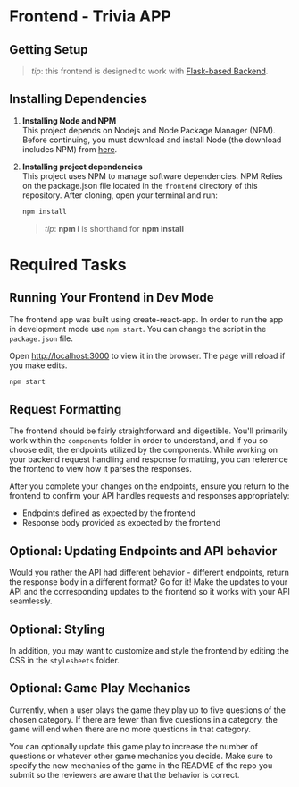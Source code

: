 # Frontend - Trivia APP

## Getting Setup

> _tip_: this frontend is designed to work with [Flask-based Backend](../backend).

## Installing Dependencies

1. **Installing Node and NPM**<br>
This project depends on Nodejs and Node Package Manager (NPM). Before continuing, you must download and install Node (the download includes NPM) from [here](https://nodejs.org/en/download/).

2. **Installing project dependencies**<br>
This project uses NPM to manage software dependencies. NPM Relies on the package.json file located in the `frontend` directory of this repository. After cloning, open your terminal and run:
    ```bash
    npm install
    ```
    >_tip_: **npm i** is shorthand for **npm install**

# Required Tasks

## Running Your Frontend in Dev Mode

The frontend app was built using create-react-app. In order to run the app in development mode use ```npm start```. You can change the script in the ```package.json``` file.

Open [http://localhost:3000](http://localhost:3000) to view it in the browser. The page will reload if you make edits.

```bash
npm start
```

## Request Formatting

The frontend should be fairly straightforward and digestible. You'll primarily work within the ```components``` folder in order to understand, and if you so choose edit, the endpoints utilized by the components. While working on your backend request handling and response formatting, you can reference the frontend to view how it parses the responses.

After you complete your changes on the endpoints, ensure you return to the frontend to confirm your API handles requests and responses appropriately:

- Endpoints defined as expected by the frontend
- Response body provided as expected by the frontend

## Optional: Updating Endpoints and API behavior

Would you rather the API had different behavior - different endpoints, return the response body in a different format? Go for it! Make the updates to your API and the corresponding updates to the frontend so it works with your API seamlessly.

## Optional: Styling

In addition, you may want to customize and style the frontend by editing the CSS in the ```stylesheets``` folder.

## Optional: Game Play Mechanics

Currently, when a user plays the game they play up to five questions of the chosen category. If there are fewer than five questions in a category, the game will end when there are no more questions in that category.

You can optionally update this game play to increase the number of questions or whatever other game mechanics you decide. Make sure to specify the new mechanics of the game in the README of the repo you submit so the reviewers are aware that the behavior is correct.
